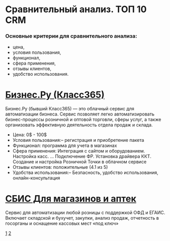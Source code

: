 # Сравнительный анализ. ТОП 10 CRM
### Основные критерии для сравнительного анализа:
- цена,
- условия пользования,
- функционал,
- сфера применения,
- отзывы клиентов,
- удобство использования.

# [Бизнес.Ру (Класс365)](https://crmindex.ru/products/businessru)
Бизнес.Ру (бывший Класс365) — это облачный сервис для автоматизации бизнеса. Сервис позволяет легко автоматизировать бизнес-процессы розничной и оптовой торговли, сферы услуг, а также организовать эффективную деятельность отдела продаж и склада.
- Цена: 0$ - 100$
- Условия пользования:– регистрация и приобретение пакета
- Функционал: программа для учета в магазинах
- Сфера применения: Интеграция с сайтом и оборудованием. Настройка касс. … Подключение ФР. Установка драйвера ККТ. Создание и настройка Розничной Точки в облачном сервисе
- Отзывы клиентов: положительные (4.1 из 5)
- Удобства использования:– Безпасность, удобство использования, онлайн-консультация

# [СБИС Для магазинов и аптек](https://crmindex.ru/products/sbis_retail)
Сервис для автоматизации любой розницы с поддержкой ОФД и ЕГАИС. Включает складской и бухучет, закупки, анализ продаж, отчетность в госорганы и оснащение кассовых мест «под ключ»


[1](index.md) [2](page2.md)
